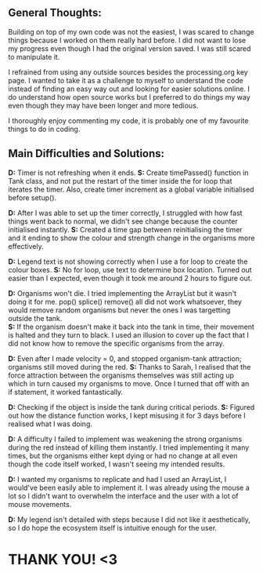 ## General Thoughts:

Building on top of my own code was not the easiest, I was scared to change things because I worked on them really hard before. I did not want to lose my progress even though I had the original version saved. I was still scared to manipulate it. 

I refrained from using any outside sources besides the processing.org key page. I wanted to take it as a challenge to myself to understand the code instead of finding an easy way out and looking for easier solutions online. I do understand how open source works but I preferred to do things my way even though they may have been longer and more tedious. 

I thoroughly enjoy commenting my code, it is probably one of my favourite things to do in coding. 

## Main Difficulties and Solutions:

**D:** Timer is not refreshing when it ends. 
**S:** Create timePassed() function in Tank class, and not put the restart of the timer inside the for loop that iterates the timer. Also, create timer increment as a global variable initialised before setup().


**D:** After I was able to set up the timer correctly, I struggled with how fast things went back to normal, we didn't see change because the counter initialised instantly.
**S:** Created a time gap between reinitialising the timer and it ending to show the colour and strength change in the organisms more effectively. 


**D:** Legend text is not showing correctly when I use a for loop to create the colour boxes. 
**S:** No for loop, use text to determine box location. Turned out easier than I expected, even though it took me around 2 hours to figure out. 


**D:** Organisms won't die. I tried implementing the ArrayList but it wasn't doing it for me. pop() splice() remove() all did not work whatsoever, they would remove random organisms but never the ones I was targetting outside the tank.  
**S:** If the organism doesn't make it back into the tank in time, their movement is halted and they turn to black. I used an illusion to cover up the fact that I did not know how to remove the specific organisms from the array. 


**D:** Even after I made velocity = 0, and stopped organism-tank attraction; organisms still moved during the red.
**S:** Thanks to Sarah, I realised that the force attraction between the organisms themselves was still acting up which in turn caused my organisms to move. Once I turned that off with an if statement, it worked fantastically. 


**D:** Checking if the object is inside the tank during critical periods.
**S:** Figured out how the distance function works, I kept misusing it for 3 days before I realised what I was doing. 


**D:** A difficulty I failed to implement was weakening the strong organisms during the red instead of killing them instantly. I tried implementing it many times, but the organisms either kept dying or had no change at all even though the code itself worked, I wasn't seeing my intended results. 


**D:** I wanted my organisms to replicate and had I used an ArrayList, I would've been easily able to implement it. I was already using the mouse a lot so I didn't want to overwhelm the interface and the user with a lot of mouse movements. 


**D:** My legend isn't detailed with steps because I did not like it aesthetically, so I do hope the ecosystem itself is intuitive enough for the user. 


# THANK YOU! <3
